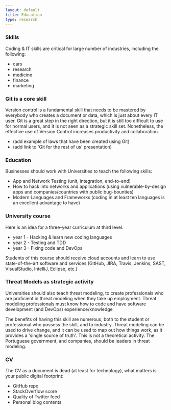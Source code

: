 ```yaml
---
layout: default
title: Education
type: research
---
```

### Skills

Coding & IT skills are critical for large number of industries, including the following:
* cars
* research
* medicine
* finance
* marketing

### Git is a core skill

Version control is a fundamental skill that needs to be mastered by everybody who creates a document or data, which is just about every IT user.
Git is a great step in the right direction, but it is still too difficult to use for normal users, and it is not seen as a strategic skill set.
Nonetheless, the effective use of Version Control increases productivity and collaboration.

  * (add example of laws that have been created using Git)
  * (add link to 'Git for the rest of us' presentation)

### Education

Businesses should work with Universities to teach the following skills:
  * App and Network Testing (unit, integration, end-to-end)
  * How to hack into networks and applications (using vulnerable-by-design apps and companies/countries with public bug-bounties)
  * Modern Languages and Frameworks (coding in at least ten languages is an excellent advantage to have)

### University course

Here is an idea for a three-year curriculum at third level. 
  * year 1 - Hacking & learn new coding languages
  * year 2 - Testing and TDD
  * year 3 - Fixing code and DevOps

Students of this course should receive cloud accounts and learn to use state-of-the-art software and services (GitHub, JIRA, Travis, Jenkins, SAST, VisualStudio, IntelliJ, Eclipse, etc.)  

### Threat Models as strategic activity

Universities should also teach threat modeling, to create professionals who are proficient in threat modeling when they take up employment. Threat modeling professionals must know how to code and have software development (and DevOps) experience/knowledge

The benefits of having this skill are numerous, both to the student or professional who possess the skill, and to industry. Threat modeling can be used to drive change, and it can be used to map out how things work, as it provides a 'single source of truth'.
This is not a theoretical activity. The Portuguese government, and companies, should be leaders in threat modeling.

### CV

The CV as a document is dead (at least for technology), what matters is your public digital footprint:
  * GitHub repo
  * StackOverflow score
  * Quality of Twitter feed
  * Personal blog contents

